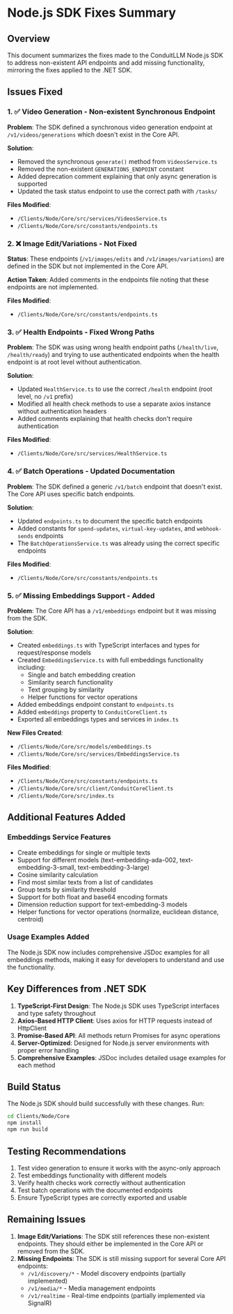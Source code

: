 # Node.js SDK Fixes Summary

## Overview
This document summarizes the fixes made to the ConduitLLM Node.js SDK to address non-existent API endpoints and add missing functionality, mirroring the fixes applied to the .NET SDK.

## Issues Fixed

### 1. ✅ Video Generation - Non-existent Synchronous Endpoint
**Problem**: The SDK defined a synchronous video generation endpoint at `/v1/videos/generations` which doesn't exist in the Core API.

**Solution**:
- Removed the synchronous `generate()` method from `VideosService.ts`
- Removed the non-existent `GENERATIONS_ENDPOINT` constant
- Added deprecation comment explaining that only async generation is supported
- Updated the task status endpoint to use the correct path with `/tasks/`

**Files Modified**:
- `/Clients/Node/Core/src/services/VideosService.ts`
- `/Clients/Node/Core/src/constants/endpoints.ts`

### 2. ❌ Image Edit/Variations - Not Fixed
**Status**: These endpoints (`/v1/images/edits` and `/v1/images/variations`) are defined in the SDK but not implemented in the Core API.

**Action Taken**: Added comments in the endpoints file noting that these endpoints are not implemented.

**Files Modified**:
- `/Clients/Node/Core/src/constants/endpoints.ts`

### 3. ✅ Health Endpoints - Fixed Wrong Paths
**Problem**: The SDK was using wrong health endpoint paths (`/health/live`, `/health/ready`) and trying to use authenticated endpoints when the health endpoint is at root level without authentication.

**Solution**:
- Updated `HealthService.ts` to use the correct `/health` endpoint (root level, no `/v1` prefix)
- Modified all health check methods to use a separate axios instance without authentication headers
- Added comments explaining that health checks don't require authentication

**Files Modified**:
- `/Clients/Node/Core/src/services/HealthService.ts`

### 4. ✅ Batch Operations - Updated Documentation
**Problem**: The SDK defined a generic `/v1/batch` endpoint that doesn't exist. The Core API uses specific batch endpoints.

**Solution**:
- Updated `endpoints.ts` to document the specific batch endpoints
- Added constants for `spend-updates`, `virtual-key-updates`, and `webhook-sends` endpoints
- The `BatchOperationsService.ts` was already using the correct specific endpoints

**Files Modified**:
- `/Clients/Node/Core/src/constants/endpoints.ts`

### 5. ✅ Missing Embeddings Support - Added
**Problem**: The Core API has a `/v1/embeddings` endpoint but it was missing from the SDK.

**Solution**:
- Created `embeddings.ts` with TypeScript interfaces and types for request/response models
- Created `EmbeddingsService.ts` with full embeddings functionality including:
  - Single and batch embedding creation
  - Similarity search functionality
  - Text grouping by similarity
  - Helper functions for vector operations
- Added embeddings endpoint constant to `endpoints.ts`
- Added `embeddings` property to `ConduitCoreClient.ts`
- Exported all embeddings types and services in `index.ts`

**New Files Created**:
- `/Clients/Node/Core/src/models/embeddings.ts`
- `/Clients/Node/Core/src/services/EmbeddingsService.ts`

**Files Modified**:
- `/Clients/Node/Core/src/constants/endpoints.ts`
- `/Clients/Node/Core/src/client/ConduitCoreClient.ts`
- `/Clients/Node/Core/src/index.ts`

## Additional Features Added

### Embeddings Service Features
- Create embeddings for single or multiple texts
- Support for different models (text-embedding-ada-002, text-embedding-3-small, text-embedding-3-large)
- Cosine similarity calculation
- Find most similar texts from a list of candidates
- Group texts by similarity threshold
- Support for both float and base64 encoding formats
- Dimension reduction support for text-embedding-3 models
- Helper functions for vector operations (normalize, euclidean distance, centroid)

### Usage Examples Added
The Node.js SDK now includes comprehensive JSDoc examples for all embeddings methods, making it easy for developers to understand and use the functionality.

## Key Differences from .NET SDK

1. **TypeScript-First Design**: The Node.js SDK uses TypeScript interfaces and type safety throughout
2. **Axios-Based HTTP Client**: Uses axios for HTTP requests instead of HttpClient
3. **Promise-Based API**: All methods return Promises for async operations
4. **Server-Optimized**: Designed for Node.js server environments with proper error handling
5. **Comprehensive Examples**: JSDoc includes detailed usage examples for each method

## Build Status
The Node.js SDK should build successfully with these changes. Run:
```bash
cd Clients/Node/Core
npm install
npm run build
```

## Testing Recommendations
1. Test video generation to ensure it works with the async-only approach
2. Test embeddings functionality with different models
3. Verify health checks work correctly without authentication
4. Test batch operations with the documented endpoints
5. Ensure TypeScript types are correctly exported and usable

## Remaining Issues
1. **Image Edit/Variations**: The SDK still references these non-existent endpoints. They should either be implemented in the Core API or removed from the SDK.
2. **Missing Endpoints**: The SDK is still missing support for several Core API endpoints:
   - `/v1/discovery/*` - Model discovery endpoints (partially implemented)
   - `/v1/media/*` - Media management endpoints
   - `/v1/realtime` - Real-time endpoints (partially implemented via SignalR)